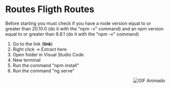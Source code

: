 # Routes Fligth Routes

Before starting you must check if you have a node version equal to or greater than 20.10.0 (do it with the "npm -v" command) and an npm version equal to or greater than 9.8.1 (do it with the "npm -v" command)

1. Go to the link (__link__)
2. Right click -> Extract here
3. Open folder in Visual Studio Code
4. New terminal
5. Run the command "npm install"
6. Run the command "ng serve"

<p align="right">
  <img src="https://media.giphy.com/media/SvFocn0wNMx0iv2rYz/giphy.gif" alt="GIF Animado">
</p>
